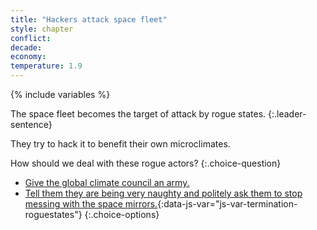```yaml
---
title: "Hackers attack space fleet"
style: chapter
conflict: 
decade: 
economy: 
temperature: 1.9
---
```


{% include variables %}

The space fleet becomes the target of attack by rogue states.
{:.leader-sentence}

They try to hack it to benefit their own microclimates.

How should we deal with these rogue actors?
{:.choice-question}

- [Give the global climate council an army.](chapter_central-world-government.html)
- [Tell them they are being very naughty and politely ask them to stop messing with the space mirrors.](chapter_termination-shock.html){:data-js-var="js-var-termination-roguestates"}
{:.choice-options}
